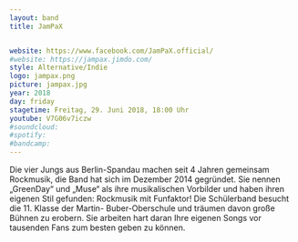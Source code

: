```yaml
---
layout: band
title: JamPaX


website: https://www.facebook.com/JamPaX.official/
#website: https://jampax.jimdo.com/
style: Alternative/Indie
logo: jampax.png
picture: jampax.jpg
year: 2018
day: friday
stagetime: Freitag, 29. Juni 2018, 18:00 Uhr
youtube: V7G06v7iczw
#soundcloud:
#spotify:
#bandcamp:
---
```


Die vier Jungs aus Berlin-Spandau machen seit 4 Jahren gemeinsam Rockmusik,
die Band hat sich im Dezember 2014 gegründet. Sie nennen „GreenDay“ und „Muse“
als ihre musikalischen Vorbilder und haben ihren eigenen Stil gefunden:
Rockmusik mit Funfaktor! Die Schülerband besucht die 11. Klasse der Martin-
Buber-Oberschule und träumen davon große Bühnen zu erobern. Sie arbeiten hart
daran Ihre eigenen Songs vor tausenden Fans zum besten geben zu können.
